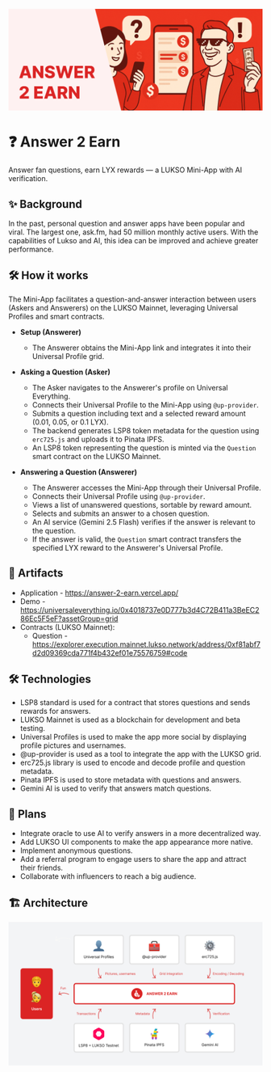 ![Cover](/Cover.png)

# ❓ Answer 2 Earn

Answer fan questions, earn LYX rewards — a LUKSO Mini-App with AI verification.

## ✨ Background

In the past, personal question and answer apps have been popular and viral. The largest one, ask.fm, had 50 million monthly active users. With the capabilities of Lukso and AI, this idea can be improved and achieve greater performance.

## 🛠️ How it works

The Mini-App facilitates a question-and-answer interaction between users (Askers and Answerers) on the LUKSO Mainnet, leveraging Universal Profiles and smart contracts.

- **Setup (Answerer)**

  - The Answerer obtains the Mini-App link and integrates it into their Universal Profile grid.

- **Asking a Question (Asker)**

  - The Asker navigates to the Answerer's profile on Universal Everything.
  - Connects their Universal Profile to the Mini-App using `@up-provider`.
  - Submits a question including text and a selected reward amount (0.01, 0.05, or 0.1 LYX).
  - The backend generates LSP8 token metadata for the question using `erc725.js` and uploads it to Pinata IPFS.
  - An LSP8 token representing the question is minted via the `Question` smart contract on the LUKSO Mainnet.

- **Answering a Question (Answerer)**

  - The Answerer accesses the Mini-App through their Universal Profile.
  - Connects their Universal Profile using `@up-provider`.
  - Views a list of unanswered questions, sortable by reward amount.
  - Selects and submits an answer to a chosen question.
  - An AI service (Gemini 2.5 Flash) verifies if the answer is relevant to the question.
  - If the answer is valid, the `Question` smart contract transfers the specified LYX reward to the Answerer's Universal Profile.

## 🔗 Artifacts

- Application - https://answer-2-earn.vercel.app/
- Demo - https://universaleverything.io/0x4018737e0D777b3d4C72B411a3BeEC286Ec5F5eF?assetGroup=grid
- Contracts (LUKSO Mainnet):
  - Question - https://explorer.execution.mainnet.lukso.network/address/0xf81abf7d2d09369cda771f4b432ef01e75576759#code

## 🛠️ Technologies

- LSP8 standard is used for a contract that stores questions and sends rewards for answers.
- LUKSO Mainnet is used as a blockchain for development and beta testing.
- Universal Profiles is used to make the app more social by displaying profile pictures and usernames.
- @up-provider is used as a tool to integrate the app with the LUKSO grid.
- erc725.js library is used to encode and decode profile and question metadata.
- Pinata IPFS is used to store metadata with questions and answers.
- Gemini AI is used to verify that answers match questions.

## 🔮 Plans

- Integrate oracle to use AI to verify answers in a more decentralized way.
- Add LUKSO UI components to make the app appearance more native.
- Implement anonymous questions.
- Add a referral program to engage users to share the app and attract their friends.
- Collaborate with influencers to reach a big audience.

## 🏗️ Architecture

![Architecture](/Architecture.png)
